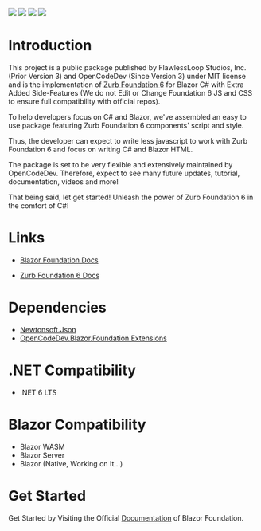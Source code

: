 ![](https://img.shields.io/badge/License-MIT-blueviolet)
![](https://img.shields.io/badge/Foundation-6.7.4-blue)
![](https://img.shields.io/nuget/v/OpenCodeDev.Blazor.Foundation?label=Latest)
![](https://img.shields.io/nuget/dt/OpenCodeDev.Blazor.Foundation?label=Downloads)

# Introduction 
This project is a public package published by FlawlessLoop Studios, Inc. (Prior Version 3) and OpenCodeDev (Since Version 3) under MIT license and is the implementation of [Zurb Foundation 6](https://get.foundation/index.html) for Blazor C# with Extra Added Side-Features (We do not Edit or Change Foundation 6 JS and CSS to ensure full compatibility with official repos).

To help developers focus on C# and Blazor, we've assembled an easy to use package featuring Zurb Foundation 6 components' script and style. 

Thus, the developer can expect to write less javascript to work with Zurb Foundation 6 and focus on writing C# and Blazor HTML.

The package is set to be very flexible and extensively maintained by OpenCodeDev. Therefore, expect to see many future updates, tutorial, documentation, videos and more!

That being said, let get started! Unleash the power of Zurb Foundation 6 in the comfort of C#!


# Links
* [Blazor Foundation Docs](https://bf.opencodedev.com/)

* [Zurb Foundation 6 Docs](https://get.foundation/sites/docs/)

# Dependencies
- [Newtonsoft.Json](https://www.nuget.org/packages/Newtonsoft.Json/)
- [OpenCodeDev.Blazor.Foundation.Extensions](https://www.nuget.org/packages/OpenCodeDev.Blazor.Foundation.Extensions/)

# .NET Compatibility
- .NET 6 LTS

# Blazor Compatibility
- Blazor WASM
- Blazor Server
- Blazor (Native, Working on It...)

# Get Started
Get Started by Visiting the Official [Documentation](https://bf-doc.opencodedev.com/) of Blazor Foundation.